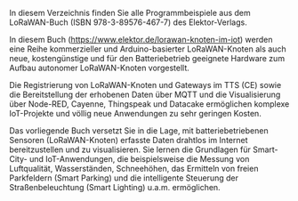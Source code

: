 In diesem Verzeichnis finden Sie alle Programmbeispiele aus dem LoRaWAN-Buch (ISBN 978-3-89576-467-7) des Elektor-Verlags.

In diesem Buch (https://www.elektor.de/lorawan-knoten-im-iot) werden eine Reihe kommerzieller und Arduino-basierter LoRaWAN-Knoten 
als auch neue, kostengünstige und für den Batteriebetrieb geeignete Hardware zum Aufbau autonomer LoRaWAN-Knoten vorgestellt.

Die Registrierung von LoRaWAN-Knoten und Gateways im TTS (CE) sowie die Bereitstellung der erhobenen Daten über MQTT und die Visualisierung 
über Node-RED, Cayenne, Thingspeak und Datacake ermöglichen komplexe IoT-Projekte und völlig neue Anwendungen zu sehr geringen Kosten.

Das vorliegende Buch versetzt Sie in die Lage, mit batteriebetriebenen Sensoren (LoRaWAN-Knoten) erfasste Daten drahtlos im Internet bereitzustellen und zu visualisieren.
Sie lernen die Grundlagen für Smart-City- und IoT-Anwendungen, die beispielsweise die Messung von Luftqualität, Wasserständen, Schneehöhen, 
das Ermitteln von freien Parkfeldern (Smart Parking) und die intelligente Steuerung der Straßenbeleuchtung (Smart Lighting) u.a.m. ermöglichen.
